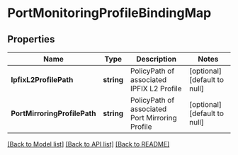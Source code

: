 # PortMonitoringProfileBindingMap

## Properties
Name | Type | Description | Notes
------------ | ------------- | ------------- | -------------
**IpfixL2ProfilePath** | **string** | PolicyPath of associated IPFIX L2 Profile | [optional] [default to null]
**PortMirroringProfilePath** | **string** | PolicyPath of associated Port Mirroring Profile | [optional] [default to null]

[[Back to Model list]](../README.md#documentation-for-models) [[Back to API list]](../README.md#documentation-for-api-endpoints) [[Back to README]](../README.md)


